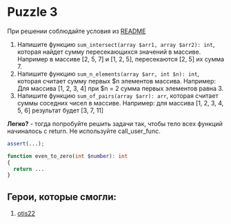 # Puzzle 3

При решении соблюдайте условия из [README](/README.md)


1. Напишите функцию `sum_intersect(array $arr1, array $arr2): int`, которая найдет сумму пересекающихся значений в массиве. Например в массиве [2, 5, 7] и [1, 2, 5], пересекаются [2, 5] их сумма 7. 
2. Напишите функцию `sum_n_elements(array $arr, int $n): int`, которая считает сумму первых $n элементов массива. Например: Для массива [1, 2, 3, 4] при $n = 2 сумма первых элементов равна 3.
3. Напишите функцию `sum_of_pairs(array $arr): arr`, которая считает суммы соседних чисел в массиве. Например: для массива [1, 2, 3, 4, 5, 6] результат будет [3, 7, 11] 

**Легко?** - тогда попробуйте решить задачи так, чтобы тело всех функций начиналось с return.  Не используйте call_user_func.

```php
assert(...);

function even_to_zero(int $number): int
{
  return ...
}
```

## Герои, которые смогли:

1. [otis22](https://github.com/otis22)